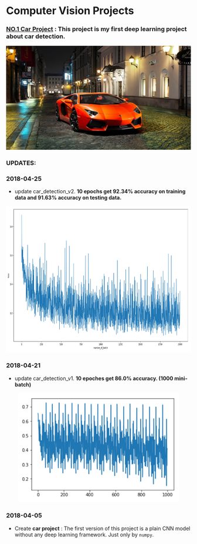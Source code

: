 # Computer Vision Projects

### [NO.1  Car Project](https://github.com/LonelySqrt/ComputerVisionProjects/blob/master/car_project) : This project is my first deep learning project about car detection.<br>

<div align="center">
  <img src="images/supercar.jpg" /><br>
</div>

### UPDATES:

### 2018-04-25 <br>
* update car_detection_v2. **10 epochs get 92.34% accuracy on training data and 91.63% accuracy on testing data.**
<div align="center">
  <img src="images/loss.png" height="400" width="800"  /><br>
</div>

### 2018-04-21 <br>
* update car_detection_v1. **10 epoches get 86.0% accuracy. (1000 mini-batch)**
<div align="center">
  <img src="images/10-epoches-cost.png" height="300" width="440"  /><br>
</div>

### 2018-04-05 <br>
* Create **car project** : The first version of this project is a plain CNN model without any deep learning framework. Just only by `numpy`.

